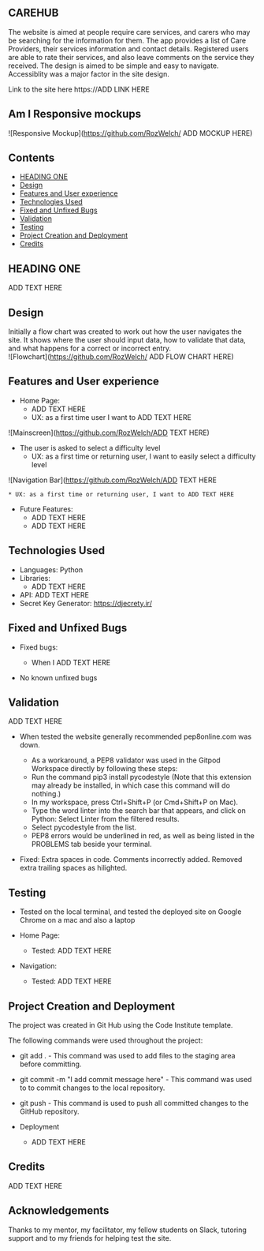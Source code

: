 ## CAREHUB
The website is aimed at people require care services, and carers who may be searching for the information for them.
The app provides a list of Care Providers, their services information and contact details. Registered users are able to rate their services, and also leave comments on the service they received.
The design is aimed to be simple and easy to navigate. Accessiblity was a major factor in the site design. 

Link to the site here https://ADD LINK HERE

## Am I Responsive mockups
![Responsive Mockup](https://github.com/RozWelch/ ADD MOCKUP HERE)

## Contents
* [HEADING ONE](#How-to-play)
* [Design](#Design)
* [Features and User experience](#Features-and-User-experience)
* [Technologies Used](#Technologies-Used)
* [Fixed and Unfixed Bugs](#Fixed-and-Unfixed-Bugs)
* [Validation](#Validation)
* [Testing](#Testing)
* [Project Creation and Deployment](#Project-Creation-and-Deployment)
* [Credits](#Credits)

## HEADING ONE

ADD TEXT HERE

## Design 

Initially a flow chart was created to work out how the user navigates the site. It shows where the user should input data, how to validate that data, and what happens for a correct or incorrect entry.  
![Flowchart](https://github.com/RozWelch/ ADD FLOW CHART HERE)

## Features and User experience

* Home Page:
    * ADD TEXT HERE
    * UX: as a first time user I want to ADD TEXT HERE

![Mainscreen](https://github.com/RozWelch/ADD TEXT HERE)
    
* The user is asked to select a difficulty level
    * UX: as a first time or returning user, I want to easily select a difficulty level

![Navigation Bar](https://github.com/RozWelch/ADD TEXT HERE

    * UX: as a first time or returning user, I want to ADD TEXT HERE


* Future Features: 
    * ADD TEXT HERE
    * ADD TEXT HERE

## Technologies Used

* Languages: Python 
* Libraries:  
    * ADD TEXT HERE
* API: ADD TEXT HERE  
* Secret Key Generator: https://djecrety.ir/

## Fixed and Unfixed Bugs

* Fixed bugs:
    * When I ADD TEXT HERE

* No known unfixed bugs

## Validation 

ADD TEXT HERE
* When tested the website generally recommended pep8online.com was down. 
    * As a workaround, a PEP8 validator was used in the Gitpod Workspace directly by following these steps:
    * Run the command pip3 install pycodestyle (Note that this extension may already be installed, in which case this command will do nothing.)
    * In my workspace, press Ctrl+Shift+P (or Cmd+Shift+P on Mac).
    * Type the word linter into the search bar that appears, and click on Python: Select Linter from the filtered results.
    * Select pycodestyle from the list.
    * PEP8 errors would be underlined in red, as well as being listed in the PROBLEMS tab beside your terminal.

* Fixed: Extra spaces in code. Comments incorrectly added. Removed extra trailing spaces as hilighted.   

## Testing

* Tested on the local terminal, and tested the deployed site on Google Chrome on a mac and also a laptop

* Home Page:
    * Tested: ADD TEXT HERE

* Navigation:
    * Tested: ADD TEXT HERE

## Project Creation and Deployment

The project was created in Git Hub using the Code Institute template.

The following commands were used throughout the project:
* git add . - This command was used to add files to the staging area before committing.
* git commit -m "I add commit message here" - This command was used to to commit changes to the local repository.
* git push - This command is used to push all committed changes to the GitHub repository. 

* Deployment    
    * ADD TEXT HERE

## Credits

ADD TEXT HERE

## Acknowledgements
Thanks to my mentor, my facilitator, my fellow students on Slack, tutoring support and to my friends for helping test the site.